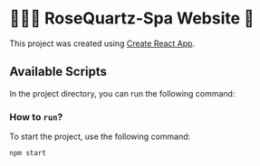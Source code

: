 # 💆🏻‍♀️ RoseQuartz-Spa Website 💎

This project was created using [Create React App](https://github.com/facebook/create-react-app).

## Available Scripts

In the project directory, you can run the following command:

### How to `run`?

To start the project, use the following command:

```bash
npm start
```